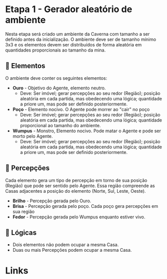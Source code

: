 # Etapa 1 - Gerador aleatório de ambiente
Nesta etapa será criado um ambiente da Caverna com tamanho a ser definido antes da inicialização. O ambiente deve ser de tamanho mínimo 3x3 e os elementos devem ser distribuídos de forma aleatória em quantidades proporcionais ao tamanho da mina. 

## 💠 Elementos
O ambiente deve conter os seguintes elementos:
- **Ouro** - Objetivo do Agente, elemento neutro. 
  - Deve: Ser imóvel; gerar percepções ao seu redor (Região); posição aleatória em cada partida, mas obedecendo uma lógica; quantidade a priore um, mas pode ser definido posteriormente.
- **Poço** - Elemento nocivo. O Agente pode morrer ao "cair" no poço
  - Deve: Ser imóvel; gerar percepções ao seu redor (Região); posição aleatória em cada partida, mas obedecendo uma lógica; quantidade proporcional ao tamanho do ambiente.
- **Wumpus** - Monstro, Elemento nocivo. Pode matar o Agente e pode ser morto pelo Agente.
  - Deve: Ser imóvel; gerar percepções ao seu redor (Região); posição aleatória em cada partida, mas obedecendo uma lógica; quantidade a priore um, mas pode ser definido posteriormente.

## 💠 Percepções
Cada elemento gera um tipo de percepção em torno de sua posição (Região) que pode ser sentido pelo Agente. Essa região compreende as Casas adjacentes a posição do elemento (Norte, Sul, Leste, Oeste).
- **Brilho** - Percepção gerada pelo Ouro. 
- **Brisa** - Percepção gerada pelo poço. Cada poço gera percepções em sua região
- **Fedor** - Percepção gerada pelo Wumpus enquanto estiver vivo.

## 💠 Lógicas
- Dois elementos não podem ocupar a mesma Casa.
- Duas ou mais Percepções podem ocupar a mesma Casa.

# Links
